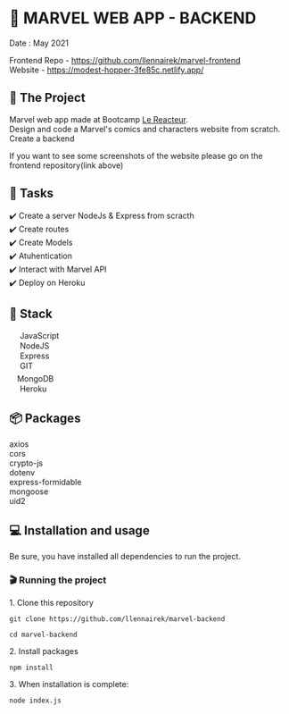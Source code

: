 # 🦸 MARVEL WEB APP - BACKEND

Date : May 2021  

Frontend Repo - https://github.com/llennairek/marvel-frontend  
Website - https://modest-hopper-3fe85c.netlify.app/

## 📝 The Project

Marvel web app made at Bootcamp [Le Reacteur](https://www.lereacteur.io/).  
Design and code a Marvel's comics and characters website from scratch.  
Create a backend

If you want to see some screenshots of the website please go on the frontend repository(link above)

## 📃 Tasks

✔️ Create a server NodeJs & Express from scracth  
✔️ Create routes  
✔️ Create Models  
✔️ Atuhentication    
✔️ Interact with Marvel API  
✔️ Deploy on Heroku  

## 🧱 Stack

<img src="https://user-images.githubusercontent.com/78684032/122961185-719a1800-d384-11eb-906a-3854e856537b.png" width="15" height="15">   JavaScript  
<img src="https://user-images.githubusercontent.com/78684032/122961755-fdac3f80-d384-11eb-9ab8-90f6862bedb8.png" width="15" height="15">   NodeJS  
<img src="https://user-images.githubusercontent.com/78684032/122961805-0bfa5b80-d385-11eb-9d91-902a3c1c4c35.png" width="15" height="15">   Express  
<img src="https://user-images.githubusercontent.com/78684032/122961951-351aec00-d385-11eb-9e76-5a10ac757b86.png" width="15" height="15">   GIT  
<img src="https://user-images.githubusercontent.com/78684032/122961978-3f3cea80-d385-11eb-843c-91cb4da109e4.png" width="10" height="20">    MongoDB   
<img src="https://user-images.githubusercontent.com/78684032/122962030-4bc14300-d385-11eb-9e93-85680a25a6d6.png" width="15" height="15">   Heroku  


## 📦 Packages
axios  
cors  
crypto-js  
dotenv  
express-formidable  
mongoose  
uid2  

## 💻 Installation and usage

Be sure, you have installed all dependencies to run the project.

### 🎬 Running the project

1️. Clone this repository

`git clone https://github.com/llennairek/marvel-backend`

`cd marvel-backend`

2️. Install packages

`npm install`

3️. When installation is complete:

`node index.js`
